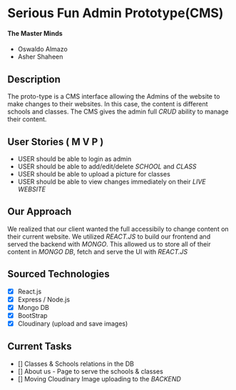 # Serious Fun Admin Prototype(CMS)

#### The Master Minds
- Oswaldo Almazo
- Asher Shaheen

## Description 
The proto-type is a CMS interface allowing the Admins of the website to make changes to their websites. In this case, the content is different schools and classes. The CMS gives the admin full _CRUD_ ability to manage their content.

## User Stories ( M V P )
  *  USER should be able to login as admin
  *  USER should be able to add/edit/delete _SCHOOL_ and _CLASS_
  *  USER should be able to upload a picture for classes
  *  USER should be able to view changes immediately on their _LIVE WEBSITE_

## Our Approach
We realized that our client wanted the full accessibily to change content on their current website. We utilized _REACT.JS_ to build our frontend and served the backend with _MONGO_. This allowed us to store all of their content in _MONGO DB_, fetch and serve the UI with _REACT.JS_

## Sourced Technologies
-  [x] React.js  
-  [x] Express / Node.js 
-  [x] Mongo DB  
-  [x] BootStrap
-  [x] Cloudinary (upload and save images)

## Current Tasks
-  [] Classes & Schools relations in the DB
-  [] About us - Page to serve the schools & classes
-  [] Moving Cloudinary Image uploading to the _BACKEND_
